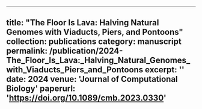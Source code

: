 
---
title: "The Floor Is Lava: Halving Natural Genomes with Viaducts, Piers, and Pontoons"
collection: publications
category: manuscript
permalink: /publication/2024-The_Floor_Is_Lava:_Halving_Natural_Genomes_with_Viaducts_Piers_and_Pontoons
excerpt: ''
date: 2024
venue: 'Journal of Computational Biology'
paperurl: 'https://doi.org/10.1089/cmb.2023.0330'
---


